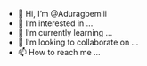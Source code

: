- 👋 Hi, I’m @Aduragbemiii
- 👀 I’m interested in ...
- 🌱 I’m currently learning ...
- 💞️ I’m looking to collaborate on ...
- 📫 How to reach me ...

<!---
Aduragbemiii/Aduragbemiii is a ✨ special ✨ repository because its `README.md` (this file) appears on your GitHub profile.
You can click the Preview link to take a look at your changes.
--->
